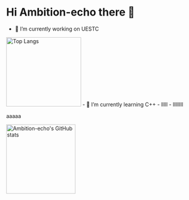 # Hi Ambition-echo there 👋



- 🔭 I’m currently working on UESTC
<img src="https://github-readme-stats.vercel.app/api/top-langs/?username=ambition-echo&layout=compact&langs_count=8&theme=calm" alt="Top Langs" height="185px" width="200px" />
- 🌱 I’m currently learning C++
- lllll
- llllllll


aaaaa

<img src="https://github-readme-stats.vercel.app/api?username=ambition-echo&count_private=true&theme=calm&show_icons=true" alt="Ambition-echo's GitHub stats" height="185px" /> 
